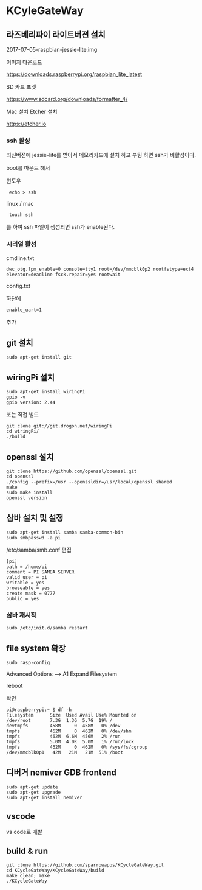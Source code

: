 # KCyleGateWay

## 라즈베리파이 라이트버젼 설치
2017-07-05-raspbian-jessie-lite.img

이미지 다운로드

<https://downloads.raspberrypi.org/raspbian_lite_latest>

SD 카드 포멧

<https://www.sdcard.org/downloads/formatter_4/>

 Mac 설치 Etcher 설치
 
<https://etcher.io>

### ssh 활성
최신버젼에 jessie-lite를 받아서 메모리카드에 설치 하고 부팅 하면 ssh가 비활성이다.

boot를 마운트 해서

윈도우
~~~
 echo > ssh
~~~
linux / mac
~~~
 touch ssh
~~~
를 하여 ssh 파일이 생성되면 ssh가 enable된다.


### 시리얼 활성
cmdline.txt
~~~
dwc_otg.lpm_enable=0 console=tty1 root=/dev/mmcblk0p2 rootfstype=ext4 elevator=deadline fsck.repair=yes rootwait
~~~

config.txt

하단에 
~~~
enable_uart=1
~~~
추가

## git 설치
~~~
sudo apt-get install git
~~~

## wiringPi 설치
~~~
sudo apt-get install wiringPi
gpio -v
gpio version: 2.44
~~~

또는 직접 빌드
~~~
git clone git://git.drogon.net/wiringPi
cd wiringPi/
./build
~~~

## openssl 설치
~~~
git clone https://github.com/openssl/openssl.git
cd openssl
./config --prefix=/usr --openssldir=/usr/local/openssl shared
make
sudo make install
openssl version
~~~

## 삼바 설치 및 설정
~~~
sudo apt-get install samba samba-common-bin
sudo smbpasswd -a pi
~~~

/etc/samba/smb.conf 편집
~~~
[pi]
path = /home/pi
comment = PI SAMBA SERVER
valid user = pi
writable = yes
browseable = yes
create mask = 0777
public = yes
~~~

### 삼바 재시작
~~~
sudo /etc/init.d/samba restart
~~~

## file system 확장
~~~
sudo rasp-config
~~~

Advanced Options --> A1 Expand Filesystem

reboot


확인
~~~
pi@raspberrypi:~ $ df -h
Filesystem      Size  Used Avail Use% Mounted on
/dev/root       7.3G  1.3G  5.7G  19% /
devtmpfs        458M     0  458M   0% /dev
tmpfs           462M     0  462M   0% /dev/shm
tmpfs           462M  6.6M  456M   2% /run
tmpfs           5.0M  4.0K  5.0M   1% /run/lock
tmpfs           462M     0  462M   0% /sys/fs/cgroup
/dev/mmcblk0p1   42M   21M   21M  51% /boot
~~~




## 디버거 nemiver GDB frontend
~~~
sudo apt-get update
sudo apt-get upgrade
sudo apt-get install nemiver    
~~~

## vscode
vs code로 개발

## build & run
~~~
git clone https://github.com/sparrowapps/KCycleGateWay.git
cd KCycleGateWay/KCycleGateWay/build
make clean; make
./KCycleGateWay
~~~
